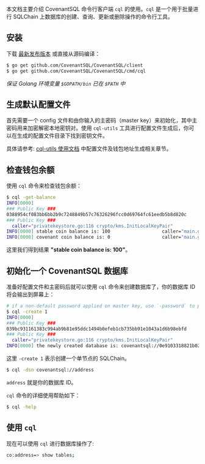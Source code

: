 本文档主要介绍 CovenantSQL 命令行客户端 `cql` 的使用。`cql` 是一个用于批量进行 SQLChain 上数据库的创建、查询、更新或删除操作的命令行工具。

## 安装
下载 [最新发布版本](https://github.com/CovenantSQL/CovenantSQL/releases) 或直接从源码编译：

```bash
$ go get github.com/CovenantSQL/CovenantSQL/client
$ go get github.com/CovenantSQL/CovenantSQL/cmd/cql
```
*保证 Golang 环境变量 `$GOPATH/bin` 已在 `$PATH` 中*

## 生成默认配置文件

首先需要一个 config 文件和由你输入的主密码（master key）来初始化，其中主密码用来加密解密本地密钥对。使用 `cql-utils` 工具进行配置文件生成后，你可以在生成的配置文件目录下找到密钥文件。

具体请参考: [cql-utils 使用文档](https://github.com/CovenantSQL/docs/blob/master/docs/development-cmd-cql-utils-zh.md#使用) 中配置文件及钱包地址生成相关章节。

## 检查钱包余额

使用 `cql` 命令来检查钱包余额：
```bash
$ cql -get-balance
INFO[0000] 
### Public Key ###
0388954cf083bb6bb2b9c7248849b57c76326296fcc0d69764fc61eedb5b8d820c
### Public Key ###
  caller="privatekeystore.go:116 crypto/kms.InitLocalKeyPair"
INFO[0000] stable coin balance is: 100                   caller="main.go:246 main.main"
INFO[0000] covenant coin balance is: 0                   caller="main.go:247 main.main"
```
这里我们得到结果 **"stable coin balance is: 100"**。

## 初始化一个 CovenantSQL 数据库

准备好配置文件和主密码后就可以使用 `cql` 命令来创建数据库了，你的数据库 ID 将会输出到屏幕上：

```bash
# if a non-default password applied on master key, use `-password` to pass it
$ cql -create 1
INFO[0000]
### Public Key ###
039bc931161383c994ab9b81e95ddc1494b0efeb1cb735bb91e1043a1d6b98ebfd
### Public Key ###
  caller="privatekeystore.go:116 crypto/kms.InitLocalKeyPair"
INFO[0000] the newly created database is: covenantsql://0e9103318821b027f35b96c4fd5562683543276b72c488966d616bfe0fe4d213  caller="main.go:297 main.main"
```

这里 `-create 1` 表示创建一个单节点的 SQLChain。

```bash
$ cql -dsn covenantsql://address
```
`address` 就是你的数据库 ID。

`cql` 命令的详细使用帮助如下：

```bash
$ cql -help
```

## 使用 `cql`

现在可以使用 `cql` 进行数据库操作了:

```bash
co:address=> show tables;
```
